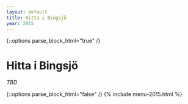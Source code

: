 ```yaml
---
layout: default
title: Hitta i Bingsjö
year: 2015
---
```


{::options parse_block_html="true" /}
<div class="glacier">

# Hitta i Bingsjö

_TBD_


{::options parse_block_html="false" /}
{% include menu-2015.html %}

</div>

